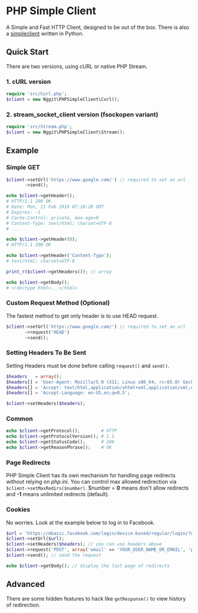 # PHP Simple Client
A Simple and Fast HTTP Client, designed to be out of the box. There is also a [simpleclient](https://github.com/nggit/simpleclient) written in Python.
## Quick Start
There are two versions, using cURL or native PHP Stream.
### 1. cURL version
```php
require 'src/Curl.php';
$client = new Nggit\PHPSimpleClient\Curl();
```
### 2. stream_socket_client version (fsockopen variant)
```php
require 'src/Stream.php';
$client = new Nggit\PHPSimpleClient\Stream();
```
## Example
### Simple GET
```php
$client->setUrl('https://www.google.com/') // required to set an url
       ->send();

echo $client->getHeader();
# HTTP/1.1 200 OK
# Date: Mon, 11 Feb 2019 07:18:28 GMT
# Expires: -1
# Cache-Control: private, max-age=0
# Content-Type: text/html; charset=UTF-8
# ...

echo $client->getHeader(0);
# HTTP/1.1 200 OK

echo $client->getHeader('Content-Type');
# text/html; charset=UTF-8

print_r($client->getHeaders()); // array

echo $client->getBody();
# <!doctype html>...</html>
```
### Custom Request Method (Optional)
The fastest method to get only header is to use HEAD request.
```php
$client->setUrl('https://www.google.com/') // required to set an url
       ->request('HEAD')
       ->send();
```
### Setting Headers To Be Sent
Setting Headers must be done before calling `request()` and `send()`.
```php
$headers   = array();
$headers[] = 'User-Agent: Mozilla/5.0 (X11; Linux x86_64; rv:65.0) Gecko/20100101 Firefox/65.0';
$headers[] = 'Accept: text/html,application/xhtml+xml,application/xml;q=0.9,*/*;q=0.8';
$headers[] = 'Accept-Language: en-US,en;q=0.5';

$client->setHeaders($headers);
```
### Common
```php
echo $client->getProtocol();        # HTTP
echo $client->getProtocolVersion(); # 1.1
echo $client->getStatusCode();      # 200
echo $client->getReasonPhrase();    # OK
```
### Page Redirects
PHP Simple Client has its own mechanism for handling page redirects without relying on *php.ini*.
You can control max allowed redirection via `$client->setMaxRedirs($number)`.
$number = **0** means don't allow redirects and **-1** means unlimited redirects (default).
### Cookies
No worries. Look at the example below to log in to Facebook.
```php
$url = 'https://mbasic.facebook.com/login/device-based/regular/login/?next=https%3A%2F%2Fmbasic.facebook.com%2Fmessages';
$client->setUrl($url);
$client->setHeaders($headers); // you can use headers above
$client->request('POST', array('email' => 'YOUR_USER_NAME_OR_EMAIL', 'pass' => 'YOUR_PASSWORD'));
$client->send(); // send the request

echo $client->getBody(); // display the last page of redirects
```
## Advanced
There are some hidden features to hack like `getResponse()` to view history of redirection.
